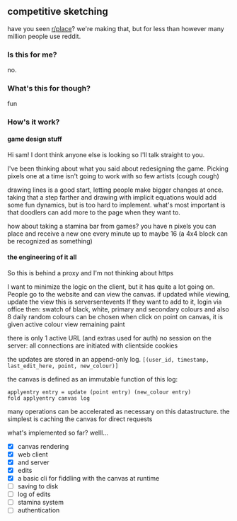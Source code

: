 ## competitive sketching

have you seen [r/place](https://www.reddit.com/r/place/)? we're making that, but for less than however many million people use reddit.

### Is this for me?

no.

### What's this for though?

fun

### How's it work?

#### game design stuff

Hi sam! I dont think anyone else is looking so I'll talk straight to you.

I've been thinking about what you said about redesigning the game. Picking pixels one at a time isn't going to work with so few artists (cough cough)

drawing lines is a good start, letting people make bigger changes at once.
taking that a step farther and drawing with implicit equations would add some fun dynamics, but is too hard to implement.
what's most important is that doodlers can add more to the page when they want to.

how about taking a stamina bar from games? you have n pixels you can place and receive a new one every minute up to maybe 16 (a 4x4 block can be recognized as something)

#### the engineering of it all

So this is behind a proxy and I'm not thinking about https

I want to minimize the logic on the client, but it has quite a lot going on.
People go to the website and can view the canvas.
if updated while viewing, update the view
    this is serversentevents
If they want to add to it, login via office then:
    swatch of black, white, primary and secondary colours and also 8 daily random colours can be chosen
    when click on point on canvas, it is given active colour
    view remaining paint

there is only 1 active URL (and extras used for auth)
no session on the server: all connections are initiated with clientside cookies

the updates are stored in an append-only log.
`[(user_id, timestamp, last_edit_here, point, new_colour)]`

the canvas is defined as an immutable function of this log:

```
applyentry entry = update (point entry) (new_colour entry)
fold applyentry canvas log
```

many operations can be accelerated as necessary on this datastructure.
the simplest is caching the canvas for direct requests

what's implemented so far? welll...

- [x] canvas rendering
- [x] web client
- [x] and server
- [x] edits
- [x] a basic cli for fiddling with the canvas at runtime
- [ ] saving to disk
- [ ] log of edits
- [ ] stamina system
- [ ] authentication
